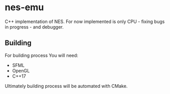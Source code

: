 # nes-emu

C++ implementation of NES.
For now implemented is only CPU - fixing bugs in progress - and debugger.


## Building

For building process You will need:

- SFML
- OpenGL
- C++17

Ultimately building process will be automated with CMake.
